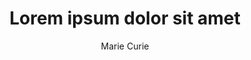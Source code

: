 ---
title: Lorem ipsum dolor sit amet
layout: post
canonical_url: 'https://www.reblaze.com/blog/...'
description: Lorem ipsum dolor sit amet, consectetur adipisicing elit, sed do eiusmod tempor incididunt ut labore et dolore magna aliqua. Ut enim ad minim veniam, quis nostrud exercitation ullamco laboris nisi ut aliquip ex ea commodo consequat.
published: true
createdOn: Tue Mar 16 2021 13:42:55 GMT+0000 (Coordinated Universal Time)
author: Marie Curie
mainImage: ''
thumbnail: /images/blog-03-16-2021-foobar-tn.jpg

---